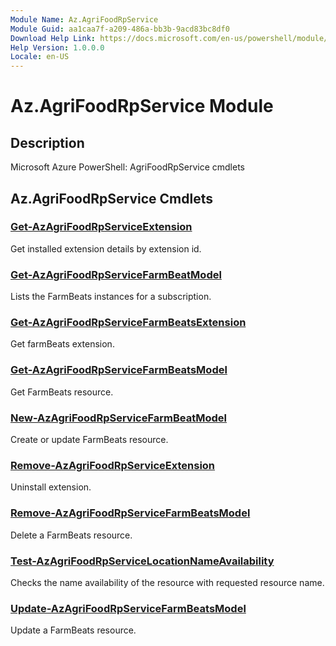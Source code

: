 ```yaml
---
Module Name: Az.AgriFoodRpService
Module Guid: aa1caa7f-a209-486a-bb3b-9acd83bc8df0
Download Help Link: https://docs.microsoft.com/en-us/powershell/module/az.agrifoodrpservice
Help Version: 1.0.0.0
Locale: en-US
---
```


# Az.AgriFoodRpService Module
## Description
Microsoft Azure PowerShell: AgriFoodRpService cmdlets

## Az.AgriFoodRpService Cmdlets
### [Get-AzAgriFoodRpServiceExtension](Get-AzAgriFoodRpServiceExtension.md)
Get installed extension details by extension id.

### [Get-AzAgriFoodRpServiceFarmBeatModel](Get-AzAgriFoodRpServiceFarmBeatModel.md)
Lists the FarmBeats instances for a subscription.

### [Get-AzAgriFoodRpServiceFarmBeatsExtension](Get-AzAgriFoodRpServiceFarmBeatsExtension.md)
Get farmBeats extension.

### [Get-AzAgriFoodRpServiceFarmBeatsModel](Get-AzAgriFoodRpServiceFarmBeatsModel.md)
Get FarmBeats resource.

### [New-AzAgriFoodRpServiceFarmBeatModel](New-AzAgriFoodRpServiceFarmBeatModel.md)
Create or update FarmBeats resource.

### [Remove-AzAgriFoodRpServiceExtension](Remove-AzAgriFoodRpServiceExtension.md)
Uninstall extension.

### [Remove-AzAgriFoodRpServiceFarmBeatsModel](Remove-AzAgriFoodRpServiceFarmBeatsModel.md)
Delete a FarmBeats resource.

### [Test-AzAgriFoodRpServiceLocationNameAvailability](Test-AzAgriFoodRpServiceLocationNameAvailability.md)
Checks the name availability of the resource with requested resource name.

### [Update-AzAgriFoodRpServiceFarmBeatsModel](Update-AzAgriFoodRpServiceFarmBeatsModel.md)
Update a FarmBeats resource.


